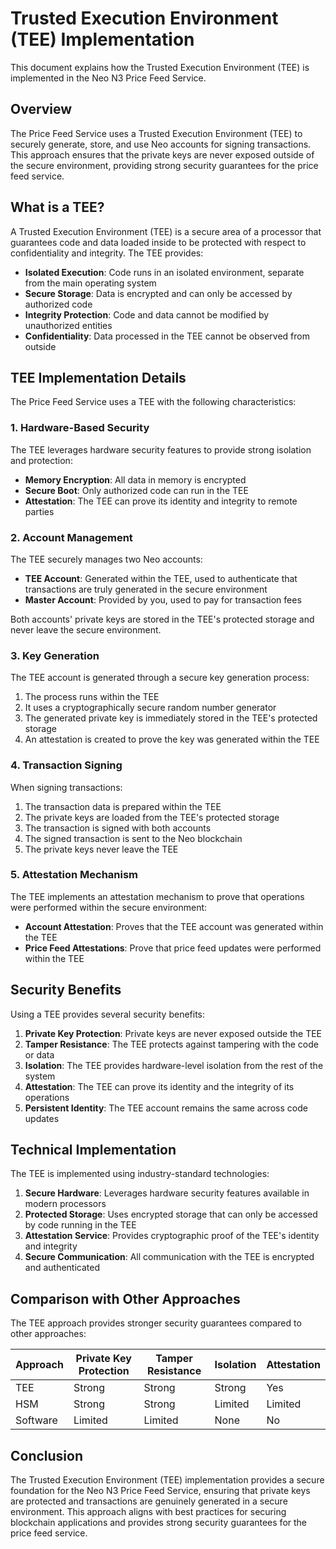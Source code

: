 # Trusted Execution Environment (TEE) Implementation

This document explains how the Trusted Execution Environment (TEE) is implemented in the Neo N3 Price Feed Service.

## Overview

The Price Feed Service uses a Trusted Execution Environment (TEE) to securely generate, store, and use Neo accounts for signing transactions. This approach ensures that the private keys are never exposed outside of the secure environment, providing strong security guarantees for the price feed service.

## What is a TEE?

A Trusted Execution Environment (TEE) is a secure area of a processor that guarantees code and data loaded inside to be protected with respect to confidentiality and integrity. The TEE provides:

- **Isolated Execution**: Code runs in an isolated environment, separate from the main operating system
- **Secure Storage**: Data is encrypted and can only be accessed by authorized code
- **Integrity Protection**: Code and data cannot be modified by unauthorized entities
- **Confidentiality**: Data processed in the TEE cannot be observed from outside

## TEE Implementation Details

The Price Feed Service uses a TEE with the following characteristics:

### 1. Hardware-Based Security

The TEE leverages hardware security features to provide strong isolation and protection:

- **Memory Encryption**: All data in memory is encrypted
- **Secure Boot**: Only authorized code can run in the TEE
- **Attestation**: The TEE can prove its identity and integrity to remote parties

### 2. Account Management

The TEE securely manages two Neo accounts:

- **TEE Account**: Generated within the TEE, used to authenticate that transactions are truly generated in the secure environment
- **Master Account**: Provided by you, used to pay for transaction fees

Both accounts' private keys are stored in the TEE's protected storage and never leave the secure environment.

### 3. Key Generation

The TEE account is generated through a secure key generation process:

1. The process runs within the TEE
2. It uses a cryptographically secure random number generator
3. The generated private key is immediately stored in the TEE's protected storage
4. An attestation is created to prove the key was generated within the TEE

### 4. Transaction Signing

When signing transactions:

1. The transaction data is prepared within the TEE
2. The private keys are loaded from the TEE's protected storage
3. The transaction is signed with both accounts
4. The signed transaction is sent to the Neo blockchain
5. The private keys never leave the TEE

### 5. Attestation Mechanism

The TEE implements an attestation mechanism to prove that operations were performed within the secure environment:

- **Account Attestation**: Proves that the TEE account was generated within the TEE
- **Price Feed Attestations**: Prove that price feed updates were performed within the TEE

## Security Benefits

Using a TEE provides several security benefits:

1. **Private Key Protection**: Private keys are never exposed outside the TEE
2. **Tamper Resistance**: The TEE protects against tampering with the code or data
3. **Isolation**: The TEE provides hardware-level isolation from the rest of the system
4. **Attestation**: The TEE can prove its identity and the integrity of its operations
5. **Persistent Identity**: The TEE account remains the same across code updates

## Technical Implementation

The TEE is implemented using industry-standard technologies:

1. **Secure Hardware**: Leverages hardware security features available in modern processors
2. **Protected Storage**: Uses encrypted storage that can only be accessed by code running in the TEE
3. **Attestation Service**: Provides cryptographic proof of the TEE's identity and integrity
4. **Secure Communication**: All communication with the TEE is encrypted and authenticated

## Comparison with Other Approaches

The TEE approach provides stronger security guarantees compared to other approaches:

| Approach | Private Key Protection | Tamper Resistance | Isolation | Attestation |
|----------|------------------------|-------------------|-----------|-------------|
| TEE      | Strong                 | Strong            | Strong    | Yes         |
| HSM      | Strong                 | Strong            | Limited   | Limited     |
| Software | Limited                | Limited           | None      | No          |

## Conclusion

The Trusted Execution Environment (TEE) implementation provides a secure foundation for the Neo N3 Price Feed Service, ensuring that private keys are protected and transactions are genuinely generated in a secure environment. This approach aligns with best practices for securing blockchain applications and provides strong security guarantees for the price feed service.
